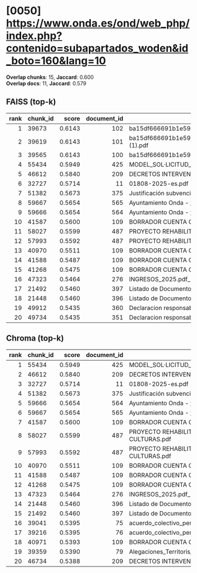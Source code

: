 # [0050] https://www.onda.es/ond/web_php/index.php?contenido=subapartados_woden&id_boto=160&lang=10

**Overlap chunks**: 15, **Jaccard**: 0.600  
**Overlap docs**: 11, **Jaccard**: 0.579

## FAISS (top-k)
rank | chunk_id | score | document_id | title
---:|---|---:|---:|---
1 | 39673 | 0.6143 | 102 | ba15df666691b1e5961b681667a3bb0ca296991924138.pdf.pdf
2 | 39619 | 0.6143 | 101 | ba15df666691b1e5961b681667a3bb0ca296991924138.pdf (1).pdf
3 | 39565 | 0.6143 | 100 | ba15df666691b1e5961b681667a3bb0ca296991924138.pdf
4 | 55434 | 0.5949 | 425 | MODEL_SOL·LICITUD_ESCOLETA_ESTIU_2025 (1).pdf
5 | 46612 | 0.5840 | 209 | DECRETOS INTERVENCIÓN 1S 2024.PDF
6 | 32727 | 0.5714 | 11 | 01808-2025-es.pdf
7 | 51382 | 0.5673 | 375 | Justificación subvención Onda.pdf
8 | 59667 | 0.5654 | 565 | Ayuntamiento Onda - www.onda.es
9 | 59666 | 0.5654 | 564 | Ayuntamiento Onda - www.onda.es
10 | 41587 | 0.5600 | 109 | BORRADOR CUENTA GENERAL 2024 PARA WEB.pdf
11 | 58027 | 0.5599 | 487 | PROYECTO REHABILITACION PARQUE TRES CULTURAS.pdf
12 | 57993 | 0.5592 | 487 | PROYECTO REHABILITACION PARQUE TRES CULTURAS.pdf
13 | 40970 | 0.5511 | 109 | BORRADOR CUENTA GENERAL 2024 PARA WEB.pdf
14 | 41588 | 0.5487 | 109 | BORRADOR CUENTA GENERAL 2024 PARA WEB.pdf
15 | 41268 | 0.5475 | 109 | BORRADOR CUENTA GENERAL 2024 PARA WEB.pdf
16 | 47323 | 0.5464 | 276 | INGRESOS_2025.pdf_1742285328954.pdf
17 | 21492 | 0.5460 | 397 | Listado de Documento registro entre fechas.csv
18 | 21448 | 0.5460 | 396 | Listado de Documento registro 20250730_0929.csv
19 | 49912 | 0.5435 | 360 | Declaracion responsable_cumplimiento_DNSH_2025.docx
20 | 49734 | 0.5435 | 351 | Declaracion responsable_cumplimiento_DNSH_2025.docx

## Chroma (top-k)
rank | chunk_id | score | document_id | title
---:|---|---:|---:|---
1 | 55434 | 0.5949 | 425 | MODEL_SOL·LICITUD_ESCOLETA_ESTIU_2025 (1).pdf
2 | 46612 | 0.5840 | 209 | DECRETOS INTERVENCIÓN 1S 2024.PDF
3 | 32727 | 0.5714 | 11 | 01808-2025-es.pdf
4 | 51382 | 0.5673 | 375 | Justificación subvención Onda.pdf
5 | 59666 | 0.5654 | 564 | Ayuntamiento Onda - www.onda.es
6 | 59667 | 0.5654 | 565 | Ayuntamiento Onda - www.onda.es
7 | 41587 | 0.5600 | 109 | BORRADOR CUENTA GENERAL 2024 PARA WEB.pdf
8 | 58027 | 0.5599 | 487 | PROYECTO REHABILITACION PARQUE TRES CULTURAS.pdf
9 | 57993 | 0.5592 | 487 | PROYECTO REHABILITACION PARQUE TRES CULTURAS.pdf
10 | 40970 | 0.5511 | 109 | BORRADOR CUENTA GENERAL 2024 PARA WEB.pdf
11 | 41588 | 0.5487 | 109 | BORRADOR CUENTA GENERAL 2024 PARA WEB.pdf
12 | 41268 | 0.5475 | 109 | BORRADOR CUENTA GENERAL 2024 PARA WEB.pdf
13 | 47323 | 0.5464 | 276 | INGRESOS_2025.pdf_1742285328954.pdf
14 | 21448 | 0.5460 | 396 | Listado de Documento registro 20250730_0929.csv
15 | 21492 | 0.5460 | 397 | Listado de Documento registro entre fechas.csv
16 | 39041 | 0.5395 | 75 | acuerdo_colectivo_personal_funcionario_2025 (2).pdf
17 | 39216 | 0.5395 | 76 | acuerdo_colectivo_personal_funcionario_2025.pdf
18 | 40971 | 0.5393 | 109 | BORRADOR CUENTA GENERAL 2024 PARA WEB.pdf
19 | 39359 | 0.5390 | 79 | Alegaciones_Territoris_Innovadors_2025_OndaLab.docx
20 | 46734 | 0.5388 | 209 | DECRETOS INTERVENCIÓN 1S 2024.PDF
